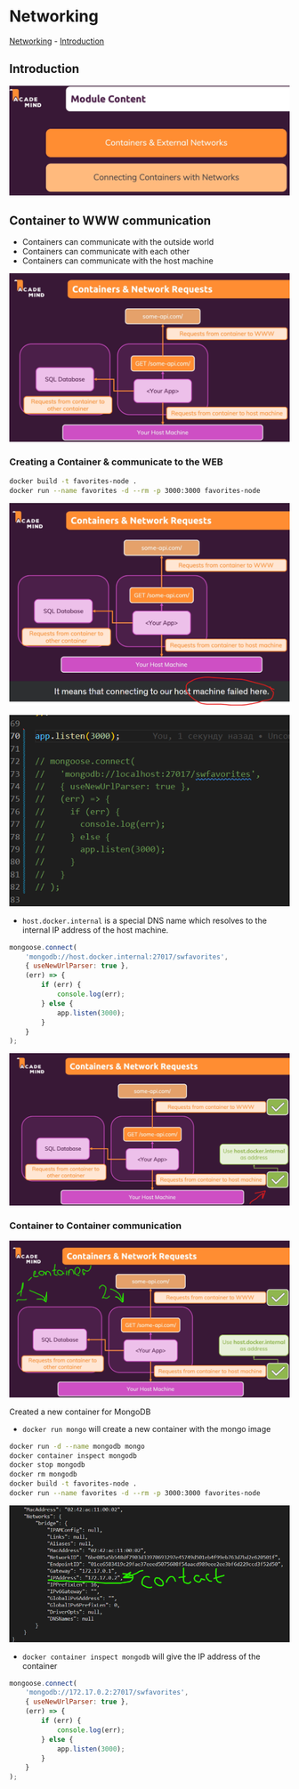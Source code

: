 # Networking

[Networking](#networking)
    - [Introduction](#introduction)

## Introduction

![alt text](image.png)

## Container to WWW communication

- Containers can communicate with the outside world
- Containers can communicate with each other
- Containers can communicate with the host machine

![alt text](image-2.png)

### Creating a Container & communicate to the WEB

```bash
docker build -t favorites-node .
docker run --name favorites -d --rm -p 3000:3000 favorites-node
```

![alt text](image-1.png)

![alt text](image-3.png)

- `host.docker.internal` is a special DNS name which resolves to the internal IP address of the host machine.

```javascript
mongoose.connect(
    'mongodb://host.docker.internal:27017/swfavorites',
    { useNewUrlParser: true },
    (err) => {
        if (err) {
            console.log(err);
        } else {
            app.listen(3000);
        }
    }
);
```

![alt text](image-4.png)

### Container to Container communication

![alt text](image-5.png)

Created a new container for MongoDB

- `docker run mongo` will create a new container with the mongo image

```bash
docker run -d --name mongodb mongo
docker container inspect mongodb
docker stop mongodb
docker rm mongodb
docker build -t favorites-node .
docker run --name favorites -d --rm -p 3000:3000 favorites-node
```

![alt text](image-6.png)

- `docker container inspect mongodb` will give the IP address of the container

```javascript
mongoose.connect(
    'mongodb://172.17.0.2:27017/swfavorites',
    { useNewUrlParser: true },
    (err) => {
        if (err) {
            console.log(err);
        } else {
            app.listen(3000);
        }
    }
);
```
